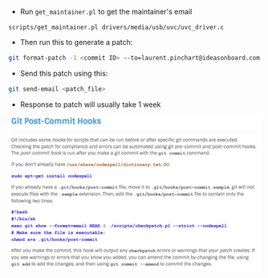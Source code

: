 - Run `get_maintainer.pl` to get the maintainer's email
```
scripts/get_maintainer.pl drivers/media/usb/uvc/uvc_driver.c
```

- Then run this to generate a patch:
```sh
git format-patch -1 <commit ID> --to=laurent.pinchart@ideasonboard.com --to=mchehab@kernel.org --cc=linux-media@vger.kernel.org --cc=linux-kernel@vger.kernel.org
```

- Send this patch using this:
```sh
git send-email <patch_file>
```

- Response to patch will usually take 1 week

![](./Assets/git-post-commit-hooks.png)
